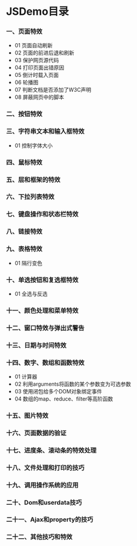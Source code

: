 # JSDemo目录
### 一、页面特效
+ 01 页面自动刷新
+ 02 页面的前进后退和刷新
+ 03 保护网页源代码
+ 04 打印页面出错原因
+ 05 倒计时载入页面
+ 06 轮播图
+ 07 判断文档是否添加了W3C声明
+ 08 屏蔽网页中的脚本

### 二、按钮特效


### 三、字符串文本和输入框特效
+ 01 控制字体大小

### 四、鼠标特效


### 五、层和框架的特效


### 六、下拉列表特效


### 七、键盘操作和状态栏特效


### 八、链接特效


### 九、表格特效
+ 01 隔行变色

### 十、单选按钮和复选框特效
+ 01 全选与反选

### 十一、颜色处理和菜单特效


### 十二、窗口特效与弹出式警告


### 十三、日期与时间特效


### 十四、数字、数组和函数特效
+ 01 计算器
+ 02 利用arguments将函数的某个参数变为可选参数
+ 03 使用闭包给多个DOM对象绑定事件
+ 04 数组的map、reduce、filter等高阶函数

### 十五、图片特效


### 十六、页面数据的验证


### 十七、进度条、滚动条的特效处理


### 十八、文件处理和打印的技巧


### 十九、调用操作系统的应用


### 二十、Dom和userdata技巧


### 二十一、Ajax和property的技巧


### 二十二、其他技巧和特效



